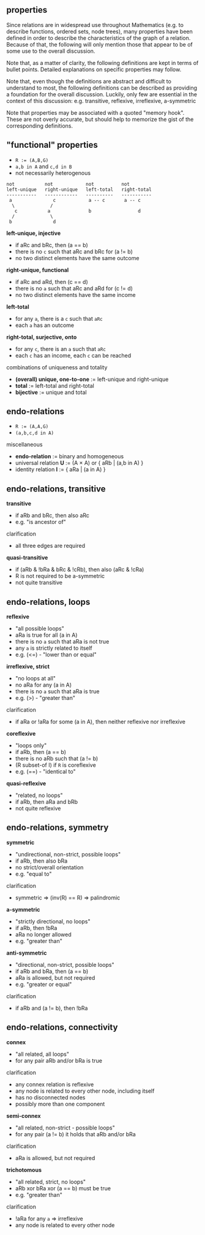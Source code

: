 
<!-- ======================================================================= -->
## properties

Since relations are in widespread use throughout Mathematics (e.g. to describe
functions, ordered sets, node trees), many properties have been defined in
order to describe the characteristics of the graph of a relation. Because of
that, the following will only mention those that appear to be of some use to
the overall discussion.

Note that, as a matter of clarity, the following definitions are kept in terms
of bullet points. Detailed explanations on specific properties may follow.

Note that, even though the definitions are abstract and difficult to understand
to most, the following definitions can be described as providing a foundation
for the overall discussion. Luckily, only few are essential in the context of
this discussion: e.g. transitive, reflexive, irreflexive, a-symmetric

Note that properties may be associated with a quoted "memory hook". These are
not overly accurate, but should help to memorize the gist of the corresponding
definitions.

<!-- ======================================================================= -->
## "functional" properties

* `R := (A,B,G)`
* `a,b in A` and `c,d in B`
* not necessarily heterogenous

```
not           not            not          not
left-unique   right-unique   left-total   right-total
-----------   ------------   ----------   -----------
 a               c            a -- c       a -- c
  \             /
   c           a              b                 d
  /             \
 b               d
```

**left-unique, injective**

* if aRc and bRc, then (a == b)
* there is no `c` such that aRc and bRc for (a != b)
* no two distinct elements have the same outcome

**right-unique, functional**

* if aRc and aRd, then (c == d)
* there is no `a` such that aRc and aRd for (c != d)
* no two distinct elements have the same income

**left-total**

* for any `a`, there is a `c` such that `aRc`
* each `a` has an outcome

**right-total, surjective, onto**

* for any `c`, there is an `a` such that `aRc`
* each `c` has an income, each `c` can be reached

combinations of uniqueness and totality

* **(overall) unique, one-to-one** := left-unique and right-unique
* **total** := left-total and right-total
* **bijective** := unique and total

<!-- ======================================================================= -->
## endo-relations

* `R := (A,A,G)`
* `(a,b,c,d in A)`

miscellaneous

* **endo-relation** := binary and homogeneous
* universal relation **U** := (A × A) or { aRb | (a,b in A) }
* identity relation **I** := { aRa | (a in A) }

<!-- ======================================================================= -->
## endo-relations, transitive

**transitive**

* if aRb and bRc, then also aRc
* e.g. "is ancestor of"

clarification

* all three edges are required

**quasi-transitive**

* if (aRb & !bRa & bRc & !cRb), then also (aRc & !cRa)
* R is not required to be a-symmetric
* not quite transitive

<!-- ======================================================================= -->
## endo-relations, loops

**reflexive**

* "all possible loops"
* aRa is true for all (a in A)
* there is no `a` such that aRa is not true
* any `a` is strictly related to itself
* e.g. (<=) - "lower than or equal"

**irreflexive, strict**

* "no loops at all"
* no aRa for any (a in A)
* there is no `a` such that aRa is true
* e.g. (>) - "greater than"

clarification

* if aRa or !aRa for some (a in A),
  then neither reflexive nor irreflexive

**coreflexive**

* "loops only"
* if aRb, then (a == b)
* there is no aRb such that (a != b)
* (R subset-of I) if `R` is coreflexive
* e.g. (==) - "identical to"

**quasi-reflexive**

* "related, no loops"
* if aRb, then aRa and bRb
* not quite reflexive

<!-- ======================================================================= -->
## endo-relations, symmetry

**symmetric**

* "undirectional, non-strict, possible loops"
* if aRb, then also bRa
* no strict/overall orientation
* e.g. "equal to"

clarification

* symmetric => (inv(R) == R) => palindromic

**a-symmetric**

* "strictly directional, no loops"
* if aRb, then !bRa
* aRa no longer allowed
* e.g. "greater than"

**anti-symmetric**

* "directional, non-strict, possible loops"
* if aRb and bRa, then (a == b)
* aRa is allowed, but not required
* e.g. "greater or equal"

clarification

* if aRb and (a != b), then !bRa

<!-- ======================================================================= -->
## endo-relations, connectivity

**connex**

* "all related, all loops"
* for any pair aRb and/or bRa is true

clarification

* any connex relation is reflexive
* any node is related to every other node, including itself
* has no disconnected nodes
* possibly more than one component

**semi-connex**

* "all related, non-strict - possible loops"
* for any pair (a != b) it holds that aRb and/or bRa

clarification

* aRa is allowed, but not required

**trichotomous**

* "all related, strict, no loops"
* aRb xor bRa xor (a == b) must be true
* e.g. "greater than"

clarification

* !aRa for any `a` => irreflexive
* any node is related to every other node
